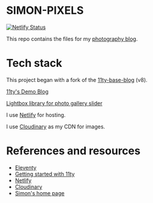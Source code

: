 # SIMON-PIXELS

[![Netlify Status](https://api.netlify.com/api/v1/badges/a0c604d0-9e64-48bf-af3f-1acb6e3a2c2a/deploy-status)](https://app.netlify.com/sites/simon-pixels/deploys)

This repo contains the files for my [photography blog](https://simon-pixels.netlify.app/).

# Tech stack

This project began with a fork of the [11ty-base-blog](https://github.com/11ty/eleventy-base-blog) (v8).

[11ty's Demo Blog](https://eleventy-base-blog.netlify.com/)

[Lightbox library for photo gallery slider](https://lokeshdhakar.com/projects/lightbox2/)

I use [Netlify](https://netlify.com/) for hosting.

I use [Cloudinary](https://cloudinary.com/) as my CDN for images.

# References and resources

- [Eleventy](https://www.11ty.dev/)
- [Getting started with 11ty](https://www.11ty.dev/docs/getting-started/)
- [Netlify](https://netlify.com/)
- [Cloudinary](https://cloudinary.com/)
- [Simon's home page](https://simonhlee97.github.io/)